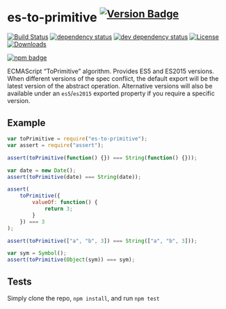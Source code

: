 # es-to-primitive <sup>[![Version Badge][npm-version-svg]][package-url]</sup>

[![Build Status][travis-svg]][travis-url]
[![dependency status][deps-svg]][deps-url]
[![dev dependency status][dev-deps-svg]][dev-deps-url]
[![License][license-image]][license-url]
[![Downloads][downloads-image]][downloads-url]

[![npm badge][npm-badge-png]][package-url]

ECMAScript “ToPrimitive” algorithm. Provides ES5 and ES2015 versions.
When different versions of the spec conflict, the default export will be the latest version of the abstract operation.
Alternative versions will also be available under an `es5`/`es2015` exported property if you require a specific version.

## Example

```js
var toPrimitive = require("es-to-primitive");
var assert = require("assert");

assert(toPrimitive(function() {}) === String(function() {}));

var date = new Date();
assert(toPrimitive(date) === String(date));

assert(
	toPrimitive({
		valueOf: function() {
			return 3;
		}
	}) === 3
);

assert(toPrimitive(["a", "b", 3]) === String(["a", "b", 3]));

var sym = Symbol();
assert(toPrimitive(Object(sym)) === sym);
```

## Tests

Simply clone the repo, `npm install`, and run `npm test`

[package-url]: https://npmjs.org/package/es-to-primitive
[npm-version-svg]: http://versionbadg.es/ljharb/es-to-primitive.svg
[travis-svg]: https://travis-ci.org/ljharb/es-to-primitive.svg
[travis-url]: https://travis-ci.org/ljharb/es-to-primitive
[deps-svg]: https://david-dm.org/ljharb/es-to-primitive.svg
[deps-url]: https://david-dm.org/ljharb/es-to-primitive
[dev-deps-svg]: https://david-dm.org/ljharb/es-to-primitive/dev-status.svg
[dev-deps-url]: https://david-dm.org/ljharb/es-to-primitive#info=devDependencies
[testling-svg]: https://ci.testling.com/ljharb/es-to-primitive.png
[testling-url]: https://ci.testling.com/ljharb/es-to-primitive
[npm-badge-png]: https://nodei.co/npm/es-to-primitive.png?downloads=true&stars=true
[license-image]: http://img.shields.io/npm/l/es-to-primitive.svg
[license-url]: LICENSE
[downloads-image]: http://img.shields.io/npm/dm/es-to-primitive.svg
[downloads-url]: http://npm-stat.com/charts.html?package=es-to-primitive
